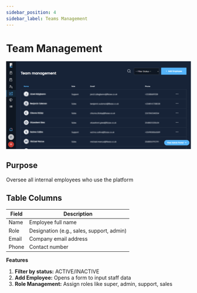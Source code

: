 ```yaml
---
sidebar_position: 4
sidebar_label: Teams Management
---
```


# Team Management
![Team](./images/team.png)
## Purpose 

Oversee all internal employees who use the platform


## Table Columns

| Field   | Description                                   |
|---------|-----------------------------------------------|
| Name    | Employee full name                           |
| Role    | Designation (e.g., sales, support, admin)    |
| Email   | Company email address                        |
| Phone   | Contact number                               |



**Features**
1. **Filter by status:** ACTIVE/INACTIVE
2. **Add Employee:** Opens a form to input staff data
3. **Role Management:** Assign roles like super, admin, support, sales